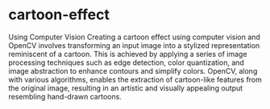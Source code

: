 # cartoon-effect
Using Computer Vision
Creating a cartoon effect using computer vision and OpenCV involves transforming an input image into a stylized representation reminiscent of a cartoon. This is achieved by applying a series of image processing techniques such as edge detection, color quantization, and image abstraction to enhance contours and simplify colors. OpenCV, along with various algorithms, enables the extraction of cartoon-like features from the original image, resulting in an artistic and visually appealing output resembling hand-drawn cartoons.

